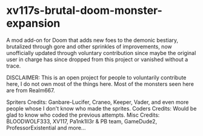 # xv117s-brutal-doom-monster-expansion
A mod add-on for Doom that adds new foes to the demonic bestiary, brutalized through gore and other sprinkles of improvements, now unofficially updated through voluntary contribution since maybe the original user in charge has since dropped from this project or vanished without a trace.

DISCLAIMER: This is an open project for people to voluntarily contribute here, I do not own most of the things here. Most of the monsters seen here are from Realm667.

Spriters Credits: Ganbare-Lucifer, Craneo, Keeper, Vader, and even more people whose I don't know who made the sprites.
Coders Credits: Would be glad to know who coded the previous attempts.
Misc Credits: BLOODWOLF333, XV117, Pa1nk1ll3r & PB team, GameDude2, ProfessorExistential and more...
